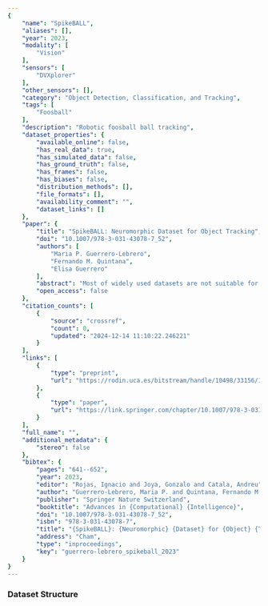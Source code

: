 ```yaml
---
{
    "name": "SpikeBALL",
    "aliases": [],
    "year": 2023,
    "modality": [
        "Vision"
    ],
    "sensors": [
        "DVXplorer"
    ],
    "other_sensors": [],
    "category": "Object Detection, Classification, and Tracking",
    "tags": [
        "Foosball"
    ],
    "description": "Robotic foosball ball tracking",
    "dataset_properties": {
        "available_online": false,
        "has_real_data": true,
        "has_simulated_data": false,
        "has_ground_truth": false,
        "has_frames": false,
        "has_biases": false,
        "distribution_methods": [],
        "file_formats": [],
        "availability_comment": "",
        "dataset_links": []
    },
    "paper": {
        "title": "SpikeBALL: Neuromorphic Dataset for Object Tracking",
        "doi": "10.1007/978-3-031-43078-7_52",
        "authors": [
            "Maria P. Guerrero-Lebrero",
            "Fernando M. Quintana",
            "Elisa Guerrero"
        ],
        "abstract": "Most of widely used datasets are not suitable for Spiking Neural Networks (SNNs) due to the need to encode the static data into spike trains and then put them into the network. In addition, the majority of these datasets have been generated to classify objects and can not be used to solve object tracking problems. Therefore, we propose a new neuromorphic dataset, SpikeBALL, for object tracking that contributes to improve the development of the SNN algorithm for these type of problems.",
        "open_access": false
    },
    "citation_counts": [
        {
            "source": "crossref",
            "count": 0,
            "updated": "2024-12-14 11:10:22.246221"
        }
    ],
    "links": [
        {
            "type": "preprint",
            "url": "https://rodin.uca.es/bitstream/handle/10498/33156/10_SpikeBall.pdf?sequence=5&isAllowed=y"
        },
        {
            "type": "paper",
            "url": "https://link.springer.com/chapter/10.1007/978-3-031-43078-7_52#Sec7"
        }
    ],
    "full_name": "",
    "additional_metadata": {
        "stereo": false
    },
    "bibtex": {
        "pages": "641--652",
        "year": 2023,
        "editor": "Rojas, Ignacio and Joya, Gonzalo and Catala, Andreu",
        "author": "Guerrero-Lebrero, Maria P. and Quintana, Fernando M. and Guerrero, Elisa",
        "publisher": "Springer Nature Switzerland",
        "booktitle": "Advances in {Computational} {Intelligence}",
        "doi": "10.1007/978-3-031-43078-7_52",
        "isbn": "978-3-031-43078-7",
        "title": "{SpikeBALL}: {Neuromorphic} {Dataset} for {Object} {Tracking}",
        "address": "Cham",
        "type": "inproceedings",
        "key": "guerrero-lebrero_spikeball_2023"
    }
}
---
```


### Dataset Structure
